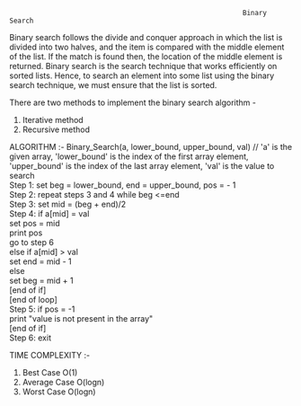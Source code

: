                                                               Binary Search
Binary search follows the divide and conquer approach in which the list is divided into two halves, and the item is compared with the middle element of the list. If the match is found then, the location of the middle element is returned.
Binary search is the search technique that works efficiently on sorted lists. Hence, to search an element into some list using the binary search technique, we must ensure that the list is sorted.

There are two methods to implement the binary search algorithm -
1. Iterative method
2. Recursive method

ALGORITHM :- Binary_Search(a, lower_bound, upper_bound, val) // 'a' is the given array, 'lower_bound' is the index of the first array element, 'upper_bound' is the index of the last array element, 'val' is the value to search  
Step 1: set beg = lower_bound, end = upper_bound, pos = - 1  
Step 2: repeat steps 3 and 4 while beg <=end  
Step 3: set mid = (beg + end)/2  
Step 4: if a[mid] = val  
set pos = mid  
print pos  
go to step 6  
else if a[mid] > val  
set end = mid - 1  
else  
set beg = mid + 1  
[end of if]  
[end of loop]  
Step 5: if pos = -1  
print "value is not present in the array"  
[end of if]  
Step 6: exit 

TIME COMPLEXITY :-
1. Best Case	O(1)
2. Average Case	O(logn)
3. Worst Case	O(logn)
